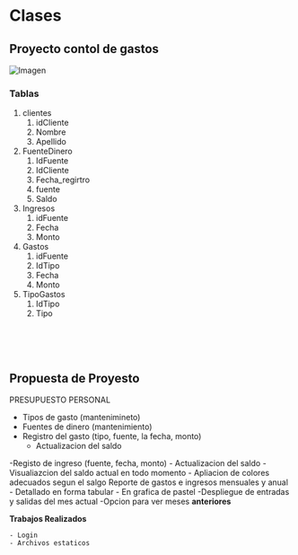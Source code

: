 #  Clases

## Proyecto contol de gastos 


![Imagen](https://www.horizontum.mx/wp-content/uploads/2018/12/control-de-gastos-empresa.jpg)

### Tablas
1. clientes
   1. idCliente
   2. Nombre
   3. Apellido
2. FuenteDinero
   1. IdFuente
   2. IdCliente
   3. Fecha_regirtro 
   4. fuente
   5. Saldo
3. Ingresos
   1. idFuente
   2. Fecha
   3. Monto
4. Gastos
   1. idFuente
   2. IdTipo
   3. Fecha
   4. Monto
5. TipoGastos
   1. IdTipo
   2. Tipo


<br>
<br>
<br>

## Propuesta de Proyesto 

PRESUPUESTO PERSONAL
- Tipos de gasto (mantenimineto)
- Fuentes de dinero (mantenimiento)
- Registro del gasto (tipo, fuente, la fecha, monto)
    - Actualizacion del saldo

-Registo de ingreso (fuente, fecha, monto)
    - Actualizacion del saldo
-Visualiazcion del saldo actual en todo momento
    - Apliacion de colores adecuados segun el salgo
Reporte de gastos e ingresos mensuales y anual
    - Detallado en forma tabular
    - En grafica de pastel
-Despliegue de entradas y salidas del mes actual
    -Opcion para ver meses **anteriores**


**Trabajos Realizados**
~~~
- Login
- Archivos estaticos
~~~